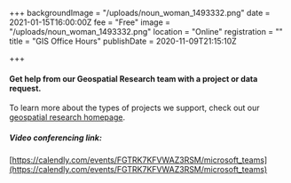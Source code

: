 +++
backgroundImage = "/uploads/noun_woman_1493332.png"
date = 2021-01-15T16:00:00Z
fee = "Free"
image = "/uploads/noun_woman_1493332.png"
location = "Online"
registration = ""
title = "GIS Office Hours"
publishDate = 2020-11-09T21:15:10Z


+++

#### Get help from our Geospatial Research team with a project or data request.


To learn more about the types of projects we support, check out our [geospatial research homepage](https://www.leventhalmap.org/research/geospatial).


##### Video conferencing link:
[https://calendly.com/events/FGTRK7KFVWAZ3RSM/microsoft_teams](https://calendly.com/events/FGTRK7KFVWAZ3RSM/microsoft_teams)